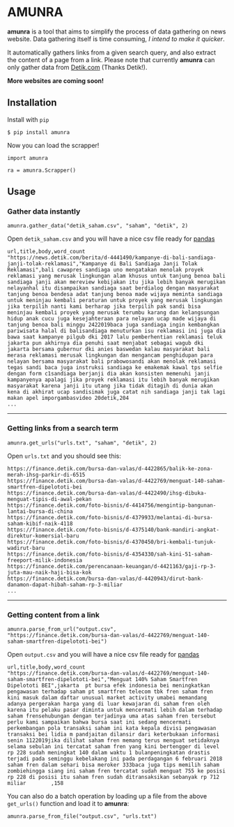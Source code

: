 # AMUNRA
**amunra** is a tool that aims to simplify the process of data gathering on news website. Data gathering itself is time consuming, *I intend to make it quicker*. 

It automatically gathers links from a given search query, and also extract the content of a page from a link. Please note that currently **amunra** can only gather data from [Detik.com](https://www.detik.com) (Thanks Detik!). 

**More websites are coming soon!**

Installation
------------

Install with `pip`
```
$ pip install amunra
```

Now you can load the scrapper!
```
import amunra

ra = amunra.Scrapper()
```

Usage
------
### Gather data instantly
```
amunra.gather_data("detik_saham.csv", "saham", "detik", 2)
```
Open `detik_saham.csv` and you will have a nice csv file ready for [pandas](https://pandas.pydata.org/)
```
url,title,body,word_count
"https://news.detik.com/berita/d-4441490/kampanye-di-bali-sandiaga-janji-tolak-reklamasi","Kampanye di Bali Sandiaga Janji Tolak Reklamasi",bali cawapres sandiaga uno mengatakan menolak proyek reklamasi yang merusak lingkungan alam khusus untuk tanjung benoa bali sandiaga janji akan mereview kebijakan itu jika lebih banyak merugikan nelayanhal itu disampaikan sandiaga saat berdialog dengan masyarakat tanjung benoa bendesa adat tanjung benoa made wijaya meminta sandiaga untuk meninjau kembali peraturan untuk proyek yang merusak lingkungan jika terpilih nanti kami berharap jika terpilih pak sandi bisa meninjau kembali proyek yang merusak terumbu karang dan kelangsungan hidup anak cucu juga kesejahteraan para nelayan ucap made wijaya di tanjung benoa bali minggu 2422019baca juga sandiaga ingin kembangkan pariwisata halal di balisandiaga menuturkan isu reklamasi ini juga dia bawa saat kampanye pilgub dki 2017 lalu pemberhentian reklamasi teluk jakarta pun akhirnya dia penuhi saat menjabat sebagai wagub dki jakarta bersama gubernur dki anies baswedan kalau masyarakat bali merasa reklamasi merusak lingkungan dan mengancam penghidupan para nelayan bersama masyarakat bali prabowosandi akan menolak reklamasi tegas sandi baca juga instruksi sandiaga ke emakemak kawal tps selfie dengan form c1sandiaga berjanji dia akan konsisten memenuhi janji kampanyenya apalagi jika proyek reklamasi itu lebih banyak merugikan masyarakat karena janji itu utang jika tidak ditagih di dunia akan kena di akhirat ucap sandisimak juga catat nih sandiaga janji tak lagi makan apel imporgambasvideo 20detik,204
...
```
---

### Getting links from a search term
```
amunra.get_urls("urls.txt", "saham", "detik", 2)
```
Open `urls.txt` and you should see this:
```
https://finance.detik.com/bursa-dan-valas/d-4422865/balik-ke-zona-merah-ihsg-parkir-di-6515
https://finance.detik.com/bursa-dan-valas/d-4422769/menguat-140-saham-smartfren-dipelototi-bei
https://finance.detik.com/bursa-dan-valas/d-4422490/ihsg-dibuka-menguat-tipis-di-awal-pekan
https://finance.detik.com/foto-bisnis/d-4414756/mengintip-bangunan-lantai-bursa-di-china
https://finance.detik.com/foto-bisnis/d-4379933/melantai-di-bursa-saham-kibif-naik-4118
https://finance.detik.com/foto-bisnis/d-4375140/bank-mandiri-angkat-direktur-komersial-baru
https://finance.detik.com/foto-bisnis/d-4370450/bri-kembali-tunjuk-wadirut-baru
https://finance.detik.com/foto-bisnis/d-4354330/sah-kini-51-saham-freeport-milik-indonesia
https://finance.detik.com/perencanaan-keuangan/d-4421163/gaji-rp-3-juta-mau-naik-haji-bisa-kok
https://finance.detik.com/bursa-dan-valas/d-4420943/dirut-bank-danamon-dapat-hibah-saham-rp-3-miliar
...
```
---
### Getting content from a link
```
amunra.parse_from_url("output.csv", 
"https://finance.detik.com/bursa-dan-valas/d-4422769/menguat-140-saham-smartfren-dipelototi-bei")
```
Open `output.csv` and you will have a nice csv file ready for [pandas](https://pandas.pydata.org/)
```
url,title,body,word_count
"https://finance.detik.com/bursa-dan-valas/d-4422769/menguat-140-saham-smartfren-dipelototi-bei","Menguat 140% Saham Smartfren Dipelototi BEI",jakarta  pt bursa efek indonesia bei meningkatkan pengawasan terhadap saham pt smartfren telecom tbk fren saham fren kini masuk dalam daftar unusual market activity umabei memandang adanya pergerakan harga yang di luar kewajaran di saham fren oleh karena itu pelaku pasar diminta untuk mencermati lebih dalam terhadap saham frensehubungan dengan terjadinya uma atas saham fren tersebut perlu kami sampaikan bahwa bursa saat ini sedang mencermati perkembangan pola transaksi saham ini kata kepala divisi pengawasan transaksi bei lidia m pandjaitan dilansir dari keterbukaan informasi senin 1122019jika dilihat saham fren memang terus menguat setidaknya selama sebulan ini tercatat saham fren yang kini bertengger di level rp 228 sudah meningkat 140 dalam waktu 1 bulanpeningkatan drastis terjadi pada seminggu kebelakang ini pada perdagangan 6 februari 2018 saham fren dalam sehari bisa meroker 333baca juga tips memilih saham zombiehingga siang ini saham fren tercatat sudah menguat 755 ke posisi rp 228 di posisi itu saham fren sudah ditransaksikan sebanyak rp 712 miliar        ,158
```

You can also do a batch operation by loading up a file from the above `get_urls()` function and load it to **amunra**:
```
amunra.parse_from_file("output.csv", "urls.txt")
```
